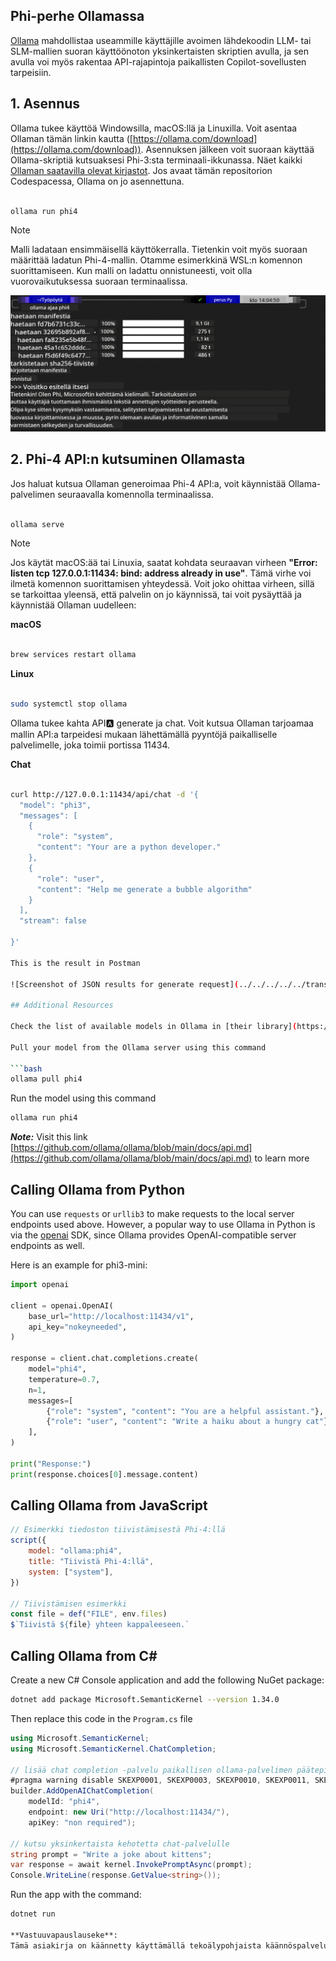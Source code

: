 <!--
CO_OP_TRANSLATOR_METADATA:
{
  "original_hash": "0b38834693bb497f96bf53f0d941f9a1",
  "translation_date": "2025-07-16T19:17:01+00:00",
  "source_file": "md/01.Introduction/02/04.Ollama.md",
  "language_code": "fi"
}
-->
## Phi-perhe Ollamassa


[Ollama](https://ollama.com) mahdollistaa useammille käyttäjille avoimen lähdekoodin LLM- tai SLM-mallien suoran käyttöönoton yksinkertaisten skriptien avulla, ja sen avulla voi myös rakentaa API-rajapintoja paikallisten Copilot-sovellusten tarpeisiin.

## **1. Asennus**

Ollama tukee käyttöä Windowsilla, macOS:llä ja Linuxilla. Voit asentaa Ollaman tämän linkin kautta ([https://ollama.com/download](https://ollama.com/download)). Asennuksen jälkeen voit suoraan käyttää Ollama-skriptiä kutsuaksesi Phi-3:sta terminaali-ikkunassa. Näet kaikki [Ollaman saatavilla olevat kirjastot](https://ollama.com/library). Jos avaat tämän repositorion Codespacessa, Ollama on jo asennettuna.

```bash

ollama run phi4

```

> [!NOTE]
> Malli ladataan ensimmäisellä käyttökerralla. Tietenkin voit myös suoraan määrittää ladatun Phi-4-mallin. Otamme esimerkkinä WSL:n komennon suorittamiseen. Kun malli on ladattu onnistuneesti, voit olla vuorovaikutuksessa suoraan terminaalissa.

![run](../../../../../translated_images/ollama_run.e9755172b162b381359f8dc8ad0eb1499e13266d833afaf29c47e928d6d7abc5.fi.png)

## **2. Phi-4 API:n kutsuminen Ollamasta**

Jos haluat kutsua Ollaman generoimaa Phi-4 API:a, voit käynnistää Ollama-palvelimen seuraavalla komennolla terminaalissa.

```bash

ollama serve

```

> [!NOTE]
> Jos käytät macOS:ää tai Linuxia, saatat kohdata seuraavan virheen **"Error: listen tcp 127.0.0.1:11434: bind: address already in use"**. Tämä virhe voi ilmetä komennon suorittamisen yhteydessä. Voit joko ohittaa virheen, sillä se tarkoittaa yleensä, että palvelin on jo käynnissä, tai voit pysäyttää ja käynnistää Ollaman uudelleen:

**macOS**

```bash

brew services restart ollama

```

**Linux**

```bash

sudo systemctl stop ollama

```

Ollama tukee kahta API:a: generate ja chat. Voit kutsua Ollaman tarjoamaa mallin API:a tarpeidesi mukaan lähettämällä pyyntöjä paikalliselle palvelimelle, joka toimii portissa 11434.

**Chat**

```bash

curl http://127.0.0.1:11434/api/chat -d '{
  "model": "phi3",
  "messages": [
    {
      "role": "system",
      "content": "Your are a python developer."
    },
    {
      "role": "user",
      "content": "Help me generate a bubble algorithm"
    }
  ],
  "stream": false
  
}'

This is the result in Postman

![Screenshot of JSON results for generate request](../../../../../translated_images/ollama_gen.bda5d4e715366cc9c1cae2956e30bfd55b07b22ca782ef69e680100a9a1fd563.fi.png)

## Additional Resources

Check the list of available models in Ollama in [their library](https://ollama.com/library).

Pull your model from the Ollama server using this command

```bash
ollama pull phi4
```

Run the model using this command

```bash
ollama run phi4
```

***Note:*** Visit this link [https://github.com/ollama/ollama/blob/main/docs/api.md](https://github.com/ollama/ollama/blob/main/docs/api.md) to learn more

## Calling Ollama from Python

You can use `requests` or `urllib3` to make requests to the local server endpoints used above. However, a popular way to use Ollama in Python is via the [openai](https://pypi.org/project/openai/) SDK, since Ollama provides OpenAI-compatible server endpoints as well.

Here is an example for phi3-mini:

```python
import openai

client = openai.OpenAI(
    base_url="http://localhost:11434/v1",
    api_key="nokeyneeded",
)

response = client.chat.completions.create(
    model="phi4",
    temperature=0.7,
    n=1,
    messages=[
        {"role": "system", "content": "You are a helpful assistant."},
        {"role": "user", "content": "Write a haiku about a hungry cat"},
    ],
)

print("Response:")
print(response.choices[0].message.content)
```

## Calling Ollama from JavaScript 

```javascript
// Esimerkki tiedoston tiivistämisestä Phi-4:llä
script({
    model: "ollama:phi4",
    title: "Tiivistä Phi-4:llä",
    system: ["system"],
})

// Tiivistämisen esimerkki
const file = def("FILE", env.files)
$`Tiivistä ${file} yhteen kappaleeseen.`
```

## Calling Ollama from C#

Create a new C# Console application and add the following NuGet package:

```bash
dotnet add package Microsoft.SemanticKernel --version 1.34.0
```

Then replace this code in the `Program.cs` file

```csharp
using Microsoft.SemanticKernel;
using Microsoft.SemanticKernel.ChatCompletion;

// lisää chat completion -palvelu paikallisen ollama-palvelimen päätepisteellä
#pragma warning disable SKEXP0001, SKEXP0003, SKEXP0010, SKEXP0011, SKEXP0050, SKEXP0052
builder.AddOpenAIChatCompletion(
    modelId: "phi4",
    endpoint: new Uri("http://localhost:11434/"),
    apiKey: "non required");

// kutsu yksinkertaista kehotetta chat-palvelulle
string prompt = "Write a joke about kittens";
var response = await kernel.InvokePromptAsync(prompt);
Console.WriteLine(response.GetValue<string>());
```

Run the app with the command:

```bash
dotnet run

**Vastuuvapauslauseke**:  
Tämä asiakirja on käännetty käyttämällä tekoälypohjaista käännöspalvelua [Co-op Translator](https://github.com/Azure/co-op-translator). Vaikka pyrimme tarkkuuteen, huomioithan, että automaattikäännöksissä saattaa esiintyä virheitä tai epätarkkuuksia. Alkuperäinen asiakirja sen alkuperäiskielellä on virallinen lähde. Tärkeissä tiedoissa suositellaan ammattimaista ihmiskäännöstä. Emme ole vastuussa tämän käännöksen käytöstä aiheutuvista väärinymmärryksistä tai tulkinnoista.